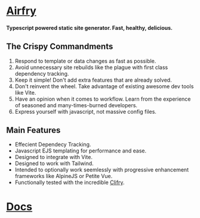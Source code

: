 # [Airfry](https://github.com/jaunt/airfry)

#### Typescript powered static site generator. Fast, healthy, delicious.

## The Crispy Commandments

1. Respond to template or data changes as fast as possible.
2. Avoid unnecessary site rebuilds like the plague with first class dependency tracking.
3. Keep it simple! Don't add extra features that are already solved.
4. Don't reinvent the wheel. Take advantage of existing awesome dev tools like Vite.
5. Have an opinion when it comes to workflow. Learn from the experience of seasoned and many-times-burned developers.
6. Express yourself with javascript, not massive config files.

## Main Features

- Effecient Dependecy Tracking.
- Javascript EJS templating for performance and ease.
- Designed to integrate with Vite.
- Designed to work with Tailwind.
- Intended to optionally work seemlessly with progressive enhancement frameworks like AlpineJS or Petite Vue.
- Functionally tested with the incredible [Clifry](https://github.com/jaunt/clifry).

# [Docs](https://airfrydocs.netlify.app/)
